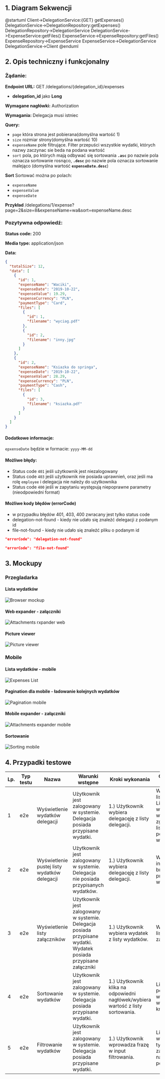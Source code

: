 ## 1. Diagram Sekwencji

@startuml
Client->DelegationService:{GET} getExpenses()
DelegationService->DelegationRepository:getExpenses()
DelegationRepository->DelegationService
DelegationService->ExpenseService:getFiles()
ExpenseService->ExpenseRepository:getFiles()
ExpenseRepository->ExpenseService
ExpenseService->DelegationService
DelegationService->Client
@enduml

## 2. Opis techniczny i funkcjonalny

### Żądanie:

**Endpoint URL:** GET /delegations/{delegation_id}/expenses

- **delegation_id** jako **Long**

**Wymagane nagłówki:** Authorization

**Wymagania:** Delegacja musi istniec

**Query:**

- `page` która strona jest pobierana(domyślna wartość 1)
- `size` rozmiar strony(domyślna wartość 10)
- `expenseName` pole filtrujące. Filter przepuści wszystkie wydatki, których nazwy zaczynac sie beda na podana wartość
- `sort` pola, po których mają odbywać się sortowania **`.asc`** po nazwie pola oznacza sortowanie rosnąco, **`.desc`** po nazwie pola oznacza sortowanie malejąco (domyślna wartość **`expenseDate.desc`**)

**Sort**
Sortować można po polach:

- `expenseName`
- `expenseValue`
- `expenseDate`

**Przykład**
/delegations/1/expense?page=2&size=8&expenseName=wa&sort=expenseName.desc

### Pozytywna odpowiedź:

**Status code:** 200

**Media type:** application/json

**Data:**

```json
{
  "totalSize": 12,
  "data": [
    {
      "id": 1,
      "expenseName": "Waciki",
      "expenseDate": "2019-10-22",
      "expenseValue": 19.29,
      "expenseCurrency": "PLN",
      "paymentType": "Card",
      "files": [
        {
          "id": 1,
          "filename": "wyciag.pdf"
        },
        {
          "id": 2,
          "filename": "inny.jpg"
        }
      ]
    },
    {
      "id": 2,
      "expenseName": "Ksiazka do springa",
      "expenseDate": "2019-10-22",
      "expenseValue": 28.29,
      "expenseCurrency": "PLN",
      "paymentType": "Cash",
      "files": [
        {
          "id": 3,
          "filename": "ksiazka.pdf"
        }
      ]
    }
  ]
}
```

#### Dodatkowe informacje:
`epxenseDate` będzie w formacie: `yyyy-MM-dd`

#### Możliwe błędy:

- Status code `401` jeśli użytkownik jest niezalogowany
- Status code `403` jeśli użytkownik nie posiada uprawnień, oraz jeśli ma rolę `employee` i delegacja nie należy do uzytkownika
- Status code `400` jeśli w zapytaniu występują niepoprawne parametry (nieodpowiedni format)

#### Możliwe kody błędów (errorCode)

- w przypadku błędów 401, 403, 400 zwracany jest tylko status code
- delegation-not-found - kiedy nie udało się znaleźć delegacji z podanym id
- file-not-found - kiedy nie udało się znaleźć pliku o podanym id

```json
"errorCode": "delegation-not-found"
```

```json
"errorCode": "file-not-found"
```

## 3. Mockupy

### Przegladarka

#### Lista wydatków

![Browser mockup](mockups/expenses_list_web.png?raw=true "Browser")

#### Web expander - załączniki

![Attachments rxpander web](mockups/attachment_expander_web.png?raw=true "Attachments expander web")

#### Picture viewer

![Picture viewer](mockups/picture_viewer_web.png?raw=true "Picture viewer")

### Mobile

#### Lista wydatków - mobile

![Expenses List](mockups/expenses_list_mobile.png?raw=true "Expenses List")

#### Pagination dla mobile - ładowanie kolejnych wydatków

![Pagination mobile](mockups/loading_expenses_mobile.png?raw=true "Pagination mobile")

#### Mobile expander - załączniki

![Attachments expander mobile](mockups/attachment_expander_mobile.png?raw=true "Attachment Expander mobile")

#### Sortowanie

![Sorting mobile](mockups/sorting-mobile.png?raw=true "Sorting mobile")

## 4. Przypadki testowe

| Lp. | Typ testu | Nazwa                                        | Warunki wstępne                                                                                                    | Kroki wykonania                                                                 | Oczekiwany rezultat                                                                                 |
| --- | --------- | -------------------------------------------- | ------------------------------------------------------------------------------------------------------------------ | ------------------------------------------------------------------------------- | --------------------------------------------------------------------------------------------------- |
| 1   | e2e       | Wyświetlenie wydatków delegacji              | Użytkownik jest zalogowany w systemie. Delegacja posiada przypisane wydatki.                                       | 1.) Użytkownik wybiera delegacęję z listy delegacji.                            | Wyswietla się lista delegacji. Liczba wyświetlonych wydatków zgadza się z listą pobranych wydatków. |
| 2   | e2e       | Wyświetlenie pustej listy wydatków delegacji | Użytkownik jest zalogowany w systemie. Delegacja nie posiada przypisanych wydatków.                                | 1.) Użytkownik wybiera delegacęję z listy delegacji.                            | Wyswietla informacja o braku przypisanych wydatków                                                  |
| 3   | e2e       | Wyświetlenie listy załączników               | Użytkownik jest zalogowany w systemie. Delegacja posiada przypisane wydatki. Wydatek posiada przypisane załączniki | 1.) Użytkownik wybiera wydatek z listy wydatków.                                | Wyświetla się lista załączników                                                                     |
| 4   | e2e       | Sortowanie wydatków                          | Użytkownik jest zalogowany w systemie. Delegacja posiada przypisane wydatki.                                       | 1.) Użytkownik klika na odpowiedni nagłówek/wybiera wartość z listy sortowania. | Lista zostaje posortowana według wybranego kryterium                                                |
| 5   | e2e       | Filtrowanie wydatków                         | Użytkownik jest zalogowany w systemie. Delegacja posiada przypisane wydatki.                                       | 1.) Użytkownik wprowadza frazę w input filtrowania.                             | Lista wyświetla tylko elementy zawierające w nazwie podaną frazę                                    |

